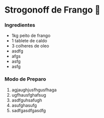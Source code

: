 # Strogonoff de Frango :chicken:

### Ingredientes

- 1kg peito de frango
- 1 tablete de caldo
- 3 colheres de oleo
- asdfg
- afgs
- asfg
- asfg

### Modo de Preparo

1. agjaughjusfhgusfhaga
2. ugfhausfghafsug
3. asdfguhsafugh
4. asufghasufg
5. sadfgasdfgasdfg